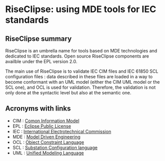# RiseClipse: using MDE tools for IEC standards

## RiseClipse summary

RiseClipse is an umbrella name for tools based on MDE technologies and dedicated to IEC standards. Open source RiseClipse components are availble under the EPL version 2.0. 

The main use of RiseClipse is to validate IEC CIM files and IEC 61850 SCL configuration files : data described in these files are loaded in a way to become conformant with an UML model (either the CIM UML model or the SCL one), and OCL is used for validation. Therefore, the validation is not only done at the syntactic level but also at the semantic one.

## Acronyms with links
* CIM : [Comon Information Model](https://en.wikipedia.org/wiki/Common_Information_Model_(electricity))
* EPL : [Eclipse Public License](https://www.eclipse.org/legal/epl-2.0/)
* IEC : [International Electrotechnical Commission](https://www.iec.ch)
* MDE : [Model Driven Engineering](https://en.wikipedia.org/wiki/Model-driven_engineering)
* OCL : [Object Constraint Language](https://en.wikipedia.org/wiki/Object_Constraint_Language)
* SCL : [Substation Configuration language](https://en.wikipedia.org/wiki/Substation_Configuration_Language)
* UML : [Unified Modeling Language](https://en.wikipedia.org/wiki/Unified_Modeling_Language)
